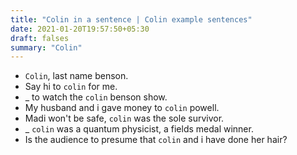 ```yaml
---
title: "Colin in a sentence | Colin example sentences"
date: 2021-01-20T19:57:50+05:30
draft: falses
summary: "Colin"
---
```

- `Colin`, last name benson.
- Say hi to `colin` for me.
- _ to watch the `colin` benson show.
- My husband and i gave money to `colin` powell.
- Madi won't be safe, `colin` was the sole survivor.
- _ `colin` was a quantum physicist, a fields medal winner.
- Is the audience to presume that `colin` and i have done her hair?
                 
